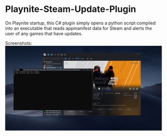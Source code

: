# Playnite-Steam-Update-Plugin

On Playnite startup, this C# plugin simply opens a python script compiled into an executable that reads appmanifest data for Steam and alerts the user of any games that have updates.

Screenshots:
<img src="/screenshots/alert.png">

